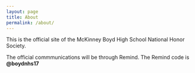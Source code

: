 ```yaml
---
layout: page
title: About
permalink: /about/
---
```


This is the official site of the McKinney Boyd High School National Honor Society.

The official commmunications will be through Remind. The Remind code is **@boydnhs17**
